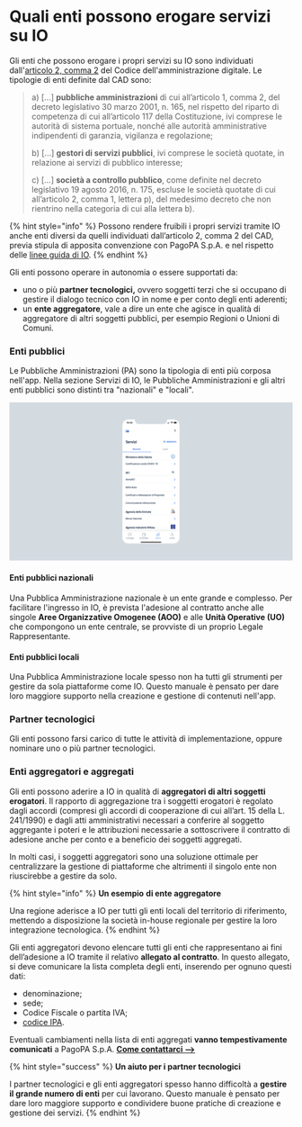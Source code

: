 # Quali enti possono erogare servizi su IO

Gli enti che possono erogare i propri servizi su IO sono individuati dall'[articolo 2, comma 2](https://docs.italia.it/italia/piano-triennale-ict/codice-amministrazione-digitale-docs/it/v2018-09-28/\_rst/capo1\_sezione1\_art2.html) del Codice dell'amministrazione digitale. Le tipologie di enti definite dal CAD sono:

> a) \[...] **pubbliche amministrazioni** di cui all’articolo 1, comma 2, del decreto legislativo 30 marzo 2001, n. 165, nel rispetto del riparto di competenza di cui all’articolo 117 della Costituzione, ivi comprese le autorità di sistema portuale, nonché alle autorità amministrative indipendenti di garanzia, vigilanza e regolazione;
>
> b) \[...] **gestori di servizi pubblici**, ivi comprese le società quotate, in relazione ai servizi di pubblico interesse;
>
> c) \[...] **società a controllo pubblico**, come definite nel decreto legislativo 19 agosto 2016, n. 175, escluse le società quotate di cui all’articolo 2, comma 1, lettera p), del medesimo decreto che non rientrino nella categoria di cui alla lettera b).

{% hint style="info" %}
Possono rendere fruibili i propri servizi tramite IO anche enti diversi da quelli individuati dall’articolo 2, comma 2 del CAD, previa stipula di apposita convenzione con PagoPA S.p.A. e nel rispetto delle [linee guida di IO](https://trasparenza.agid.gov.it/moduli/downloadFile.php?file=oggetto\_allegati/213121604430O\_\_OLG+Punto+accesso+telematico+servizi+PA\_3.11.2021.pdf).
{% endhint %}

Gli enti possono operare in autonomia o essere supportati da:

* uno o più **partner tecnologici,** ovvero soggetti terzi che si occupano di gestire il dialogo tecnico con IO in nome e per conto degli enti aderenti;
* un **ente aggregatore**, vale a dire un ente che agisce in qualità di aggregatore di altri soggetti pubblici, per esempio Regioni o Unioni di Comuni.&#x20;

### Enti pubblici

Le Pubbliche Amministrazioni (PA) sono la tipologia di enti più corposa nell'app. Nella sezione Servizi di IO, le Pubbliche Amministrazioni e gli altri enti pubblici sono distinti tra "nazionali" e "locali".&#x20;

![La sezione Servizi dell'app IO](../.gitbook/assets/servizi.png)

#### **Enti pubblici nazionali**

Una Pubblica Amministrazione nazionale è un ente grande e complesso. Per facilitare l'ingresso in IO, è prevista l'adesione al contratto anche alle singole **Aree Organizzative Omogenee (AOO)** e alle **Unità Operative (UO)** che compongono un ente centrale, se provviste di un proprio Legale Rappresentante.

#### **Enti pubblici locali**

Una Pubblica Amministrazione locale spesso non ha tutti gli strumenti per gestire da sola piattaforme come IO. Questo manuale è pensato per dare loro maggiore supporto nella creazione e gestione di contenuti nell'app.

### Partner tecnologici

Gli enti possono farsi carico di tutte le attività di implementazione, oppure nominare uno o più partner tecnologici.&#x20;

### Enti aggregatori e aggregati

Gli enti possono aderire a IO in qualità di **aggregatori di altri soggetti erogatori**. Il rapporto di aggregazione tra i soggetti erogatori è regolato dagli accordi (compresi gli accordi di cooperazione di cui all’art. 15 della L. 241/1990) e dagli atti amministrativi necessari a conferire al soggetto aggregante i poteri e le attribuzioni necessarie a sottoscrivere il contratto di adesione anche per conto e a beneficio dei soggetti aggregati.

In molti casi, i soggetti aggregatori sono una soluzione ottimale per centralizzare la gestione di piattaforme che altrimenti il singolo ente non riuscirebbe a gestire da solo.&#x20;

{% hint style="info" %}
**Un esempio** **di ente aggregatore**

Una regione aderisce a IO per tutti gli enti locali del territorio di riferimento, mettendo a disposizione la società in-house regionale per gestire la loro integrazione tecnologica.
{% endhint %}

Gli enti aggregatori devono elencare tutti gli enti che rappresentano ai fini dell’adesione a IO tramite il relativo **allegato al contratto**. In questo allegato, si deve comunicare la lista completa degli enti, inserendo per ognuno questi dati:

* denominazione;
* sede;
* Codice Fiscale o partita IVA;
* [codice IPA](https://www.indicepa.gov.it/ipa-portale/consultazione/indirizzo-sede/ricerca-ente).

Eventuali cambiamenti nella lista di enti aggregati **vanno tempestivamente comunicati** a PagoPA S.p.A. [**Come contattarci -->** ](../appendice/contatti.md)

{% hint style="success" %}
**Un aiuto per i partner tecnologici**

I partner tecnologici e gli enti aggregatori spesso hanno difficoltà a **gestire il grande numero di enti** per cui lavorano. Questo manuale è pensato per dare loro maggiore supporto e condividere buone pratiche di creazione e gestione dei servizi.&#x20;
{% endhint %}
